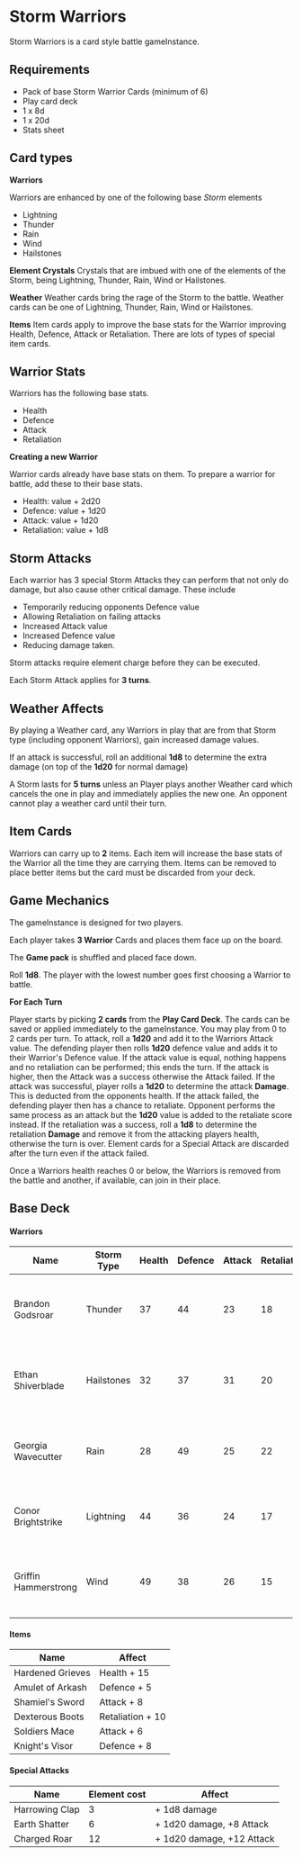 # Storm Warriors

Storm Warriors is a card style battle gameInstance.

## Requirements
- Pack of base Storm Warrior Cards (minimum of 6)
- Play card deck
- 1 x 8d
- 1 x 20d
- Stats sheet

## Card types

**Warriors**

Warriors are enhanced by one of the following base _Storm_ elements
- Lightning
- Thunder
- Rain
- Wind
- Hailstones

**Element Crystals**
Crystals that are imbued with one of the elements of the Storm, being Lightning, Thunder, Rain, Wind or Hailstones.

**Weather**
Weather cards bring the rage of the Storm to the battle.  Weather cards can be one of Lightning, Thunder, Rain, Wind or Hailstones.

**Items**
Item cards apply to improve the base stats for the Warrior improving Health, Defence, Attack or Retaliation.  There are lots of types of special item cards.

## Warrior Stats

Warriors has the following base stats.
- Health
- Defence
- Attack
- Retaliation

**Creating a new Warrior**

Warrior cards already have base stats on them.  To prepare a warrior for battle, add these to their base stats.
- Health: value + 2d20
- Defence: value + 1d20
- Attack: value + 1d20
- Retaliation: value + 1d8

## Storm Attacks

Each warrior has 3 special Storm Attacks they can perform that not only do damage, but also cause other critical damage.
These include
- Temporarily reducing opponents Defence value
- Allowing Retaliation on failing attacks
- Increased Attack value
- Increased Defence value
- Reducing damage taken.

Storm attacks require element charge before they can be executed.

Each Storm Attack applies for __3 turns__.

## Weather Affects

By playing a Weather card, any Warriors in play that are from that Storm type (including opponent Warriors), gain increased
damage values.

If an attack is successful, roll an additional __1d8__ to determine the extra damage (on top of the __1d20__ for normal damage)

A Storm lasts for __5 turns__ unless an Player plays another Weather card which cancels the one in play and immediately applies the new one.
An opponent cannot play a weather card until their turn.

## Item Cards

Warriors can carry up to __2__ items.  Each item will increase the base stats of the Warrior all the time they are carrying them.
Items can be removed to place better items but the card must be discarded from your deck.

## Game Mechanics

The gameInstance is designed for two players.

Each player takes __3 Warrior__ Cards and places them face up on the board.

The __Game pack__ is shuffled and placed face down.

Roll __1d8__.  The player with the lowest number goes first choosing a Warrior to battle.

**For Each Turn**

Player starts by picking __2 cards__ from the __Play Card Deck__. The cards can be saved or applied immediately to the gameInstance.
You may play from 0 to 2 cards per turn.
To attack, roll a __1d20__ and add it to the Warriors Attack value.
The defending player then rolls __1d20__ defence value and adds it to their Warrior's Defence value.
If the attack value is equal, nothing happens and no retaliation can be performed; this ends the turn.
If the attack is higher, then the Attack was a success otherwise the Attack failed.
If the attack was successful, player rolls a __1d20__ to determine the attack __Damage__. This is deducted from the opponents health.
If the attack failed, the defending player then has a chance to retaliate. Opponent performs the same process  as an attack but the __1d20__ value is added to the retaliate score instead.
If the retaliation was a success, roll a __1d8__ to determine the retaliation __Damage__ and remove it from the attacking players health, otherwise the turn is over.
Element cards for a Special Attack are discarded after the turn even if the attack failed.

Once a Warriors health reaches 0 or below, the Warriors is removed from the battle and another, if available, can join in their place.

## Base Deck

#### Warriors

| Name                  | Storm Type    | Health    | Defence | Attack | Retaliation     | Special Attacks                                  |
| ----                  | ----------    | ------    | ------- | ------ | -----------     | ---------------                                  |
| Brandon Godsroar      | Thunder       | 37        | 44      | 23     | 18              | Harrowing Clap, Earth Shatter, Charged Roar      |
| Ethan Shiverblade     | Hailstones    | 32        | 37      | 31     | 20              | Hardened Stones, Frozen Blast, Boulder Crush     |       
| Georgia Wavecutter    | Rain          | 28        | 49      | 25     | 22              | Drowning Deluge, Soaked Ground, Protective Wave  |
| Conor Brightstrike    | Lightning     | 44        | 36      | 24     | 17              | Arc Blade, Electric Curtain, Orb Shocker         |
| Griffin Hammerstrong  | Wind          | 49        | 38      | 26     | 15              | Blinding Rush, Tornado Strike, Rushed Kick       |

#### Items

| Name                  | Affect                                           |
| ----                  | ----                                             |
| Hardened Grieves      | Health + 15                                      |
| Amulet of Arkash      | Defence + 5                                      |
| Shamiel's Sword       | Attack + 8                                       |
| Dexterous Boots       | Retaliation + 10                                 |
| Soldiers Mace         | Attack + 6                                       |
| Knight's Visor        | Defence + 8                                      |

#### Special Attacks

| Name                  | Element cost      | Affect                                |
| ----                  | ----              | ----                                  |
| Harrowing Clap        | 3                 | + 1d8 damage                          |
| Earth Shatter         | 6                 | + 1d20 damage, +8 Attack              |
| Charged Roar          | 12                | + 1d20 damage, +12 Attack             |
